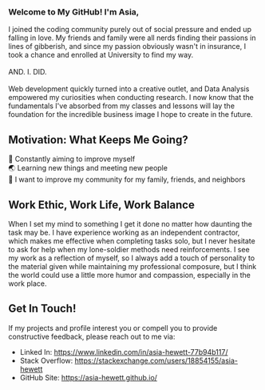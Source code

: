 ### Welcome to My GitHub! I'm Asia,

I joined the coding community purely out of social pressure and ended up falling in love. My friends and family were all nerds finding their passions in lines of gibberish, and since my passion obviously wasn't in insurance, I took a chance and enrolled at University to find my way. 
<br>
<br>
AND. I. DID. 
<br>
<br>
Web development quickly turned into a creative outlet, and Data Analysis empowered my curiosities when conducting research. I now know that the fundamentals I've absorbed from my classes and lessons will lay the foundation for the incredible business image I hope to create in the future. 

## Motivation: What Keeps Me Going?

:seedling: Constantly aiming to improve myself
<br>
:earth_asia: Learning new things and meeting new people
<br>
:green_heart: I want to improve my community for my family, friends, and neighbors 

## Work Ethic, Work Life, Work Balance

When I set my mind to something I get it done no matter how daunting the task may be. I have experience working as an independent contractor, which makes me effective when completing tasks solo, but I never hesitate to ask for help when my lone-soldier methods need reinforcements. I see my work as a reflection of myself, so I always add a touch of personality to the material given while maintaining my professional composure, but I think the world could use a little more humor and compassion, especially in the work place.

## Get In Touch!

If my projects and profile interest you or compell you to provide constructive feedback, please reach out to me via:

* Linked In: https://www.linkedin.com/in/asia-hewett-77b94b117/
* Stack Overflow: https://stackexchange.com/users/18854155/asia-hewett
* GitHub Site: https://asia-hewett.github.io/

